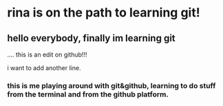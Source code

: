 # rina is on the path to learning git!

## hello everybody, finally im learning git

.... this is an edit on github!!!

i want to add another line.

### this is me playing around with git&amp;github, learning to do stuff from the terminal and from the github platform. 
